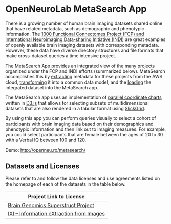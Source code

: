 # OpenNeuroLab MetaSearch App

There is a growing number of human brain imaging datasets shared online 
that have related metadata, such as demographic and phenotypic 
information. The [1000 Functional Connectomes Project (FCP) and International 
Neuroimaging Data-sharing Initiative (INDI)][fcp-indi] are great 
examples of openly available brain imaging datasets with corresponding
metadata. However, these data have diverse directory structures and
file formats that make cross-dataset queries a time intensive project.

The MetaSearch App provides an integrated view of the many projects 
organized under the FCP and INDI efforts (summarized below). MetaSearch 
accomplishes this by [extracting][extract] metadata for these projects 
from the AWS cloud, [transforming][xfm] it into a common data model, and 
the [loading][load] the integrated dataset into the MetaSearch app.

The MetaSearch app uses an implementation of [parallel coordinate 
charts][pcoord] written in [D3.js][d3] that allows for selecting subsets 
of multidimensional datasets that are also rendered in a tabular format 
using [SlickGrid][slick]. 

By using this app you can perform queries visually to select a cohort of 
participants with brain imaging data based on their demographics and 
phenotypic information and then link out to imaging measures. For 
example, you could select participants that are female between the ages 
of 20 to 30 with a Verbal IQ between 100 and 120.

Demo: http://openneu.ro/metasearch/

## Datasets and Licenses
Please refer to and follow the data licenses and use agreements listed
on the homepage of each of the datasets in the table below.

|Project Link to License|
|-----------------------|
|[Brain Genomics Superstruct Project][gsp]|
|[IXI – Information eXtraction from Images][ixi]| 
 
 [fcp-indi]: http://fcon_1000.projects.nitrc.org
 [extract]: https://github.com/OpenNeuroLab/metasearch/blob/master/crawler/extract/Extract.ipynb
 [xfm]: https://github.com/OpenNeuroLab/metasearch/blob/master/crawler/extract/Transform.ipynb
 [load]: https://github.com/OpenNeuroLab/metasearch/blob/master/crawler/extract/Load.ipynb
 [pcoord]: http://syntagmatic.github.io/parallel-coordinates
 [d3]: https://d3js.org/
 [slick]: https://github.com/mleibman/SlickGrid/wiki
 [gsp]: https://dataverse.harvard.edu/dataset.xhtml?persistentId=doi:10.7910/DVN/25833
 [ixi]: http://brain-development.org/ixi-dataset/
 
 
